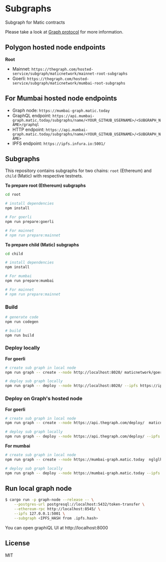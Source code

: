# Subgraphs
Subgraph for Matic contracts

Please take a look at [Graph protocol](https://github.com/graphprotocol/graph-node) for more information.

## Polygon hosted node endpoints

**Root**
- Mainnet: `https://thegraph.com/hosted-service/subgraph/maticnetwork/mainnet-root-subgraphs`
- Goerli: `https://thegraph.com/hosted-service/subgraph/maticnetwork/mumbai-root-subgraphs`

## For Mumbai hosted node endpoints
- Graph node: `https://mumbai-graph.matic.today`
- GraphQL endpoint: `https://api.mumbai-graph.matic.today/subgraphs/name/<YOUR_GITHUB_USERNAME>/<SUBGRAPH_NAME>/graphql`
- HTTP endpoint: `https://api.mumbai-graph.matic.today/subgraphs/name/<YOUR_GITHUB_USERNAME>/<SUBGRAPH_NAME>`
- IPFS endpoint: `https://ipfs.infura.io:5001/`

## Subgraphs

This repository contains subgraphs for two chains: `root` (Ethereum) and `child` (Matic) with respective testnets. 

**To prepare root (Ethereum) subgraphs**

```bash
cd root

# install dependencies 
npm install

# For goerli
npm run prepare:goerli

# For mainnet
# npm run prepare:mainnet
```

**To prepare child (Matic) subgraphs**

```bash
cd child

# install dependencies
npm install

# For mumbai
npm run prepare:mumbai

# For mainnet
# npm run prepare:mainnet
```

### Build

```bash
# generate code
npm run codegen

# build
npm run build
```

### Deploy locally

**For goerli**

```bash
# create sub graph in local node
npm run graph -- create --node http://localhost:8020/ maticnetwork/goerli-matic-subgraph

# deploy sub graph locally
npm run graph -- deploy --node http://localhost:8020/ --ipfs https://ipfs.infura.io:5001/ maticnetwork/goerli-matic-subgraph 
```

### Deploy on Graph's hosted node

**For goerli**

```bash
# create sub graph in local node
npm run graph -- create --node https://api.thegraph.com/deploy/  maticnetwork/goerli-matic-subgraph

# deploy sub graph locally
npm run graph -- deploy --node https://api.thegraph.com/deploy/ --ipfs https://api.thegraph.com/ipfs/ maticnetwork/goerli-matic-subgraph 
```

**For mumbai**

```bash
# create sub graph in local node
npm run graph -- create --node https://mumbai-graph.matic.today  nglglhtr/mumbai-matic-subgraph

# deploy sub graph locally
npm run graph -- deploy --node https://mumbai-graph.matic.today --ipfs https://ipfs.infura.io:5001/ nglglhtr/mumbai-matic-subgraph
```

## Run local graph node

```bash
$ cargo run -p graph-node --release -- \
    --postgres-url postgresql://localhost:5432/token-transfer \
    --ethereum-rpc http://localhost:8545/ \
    --ipfs 127.0.0.1:5001 \
    --subgraph <IPFS_HASH from .ipfs.hash>
```

You can open graphiQL UI at http://localhost:8000

## License

MIT